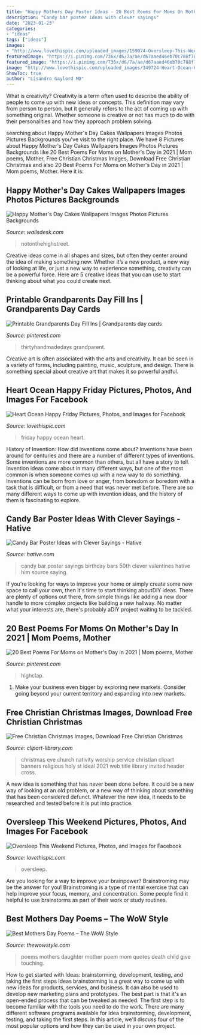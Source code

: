 ```yaml
---
title: "Happy Mothers Day Poster Ideas - 20 Best Poems For Moms On Mother&#039;s Day In 2021"
description: "Candy bar poster ideas with clever sayings"
date: "2023-01-23"
categories:
- "ideas"
tags: ["ideas"]
images:
- "http://www.lovethispic.com/uploaded_images/159074-Oversleep-This-Weekend.jpg?2"
featuredImage: "https://i.pinimg.com/736x/d6/7a/ae/d67aaed46eb70c788f78c40996e6f9d3.jpg"
featured_image: "https://i.pinimg.com/736x/d6/7a/ae/d67aaed46eb70c788f78c40996e6f9d3.jpg"
image: "http://www.lovethispic.com/uploaded_images/349724-Heart-Ocean-Happy-Friday.jpg"
ShowToc: true
author: "Lisandro Gaylord MD"
---
```



What is creativity?
Creativity is a term often used to describe the ability of people to come up with new ideas or concepts. This definition may vary from person to person, but it generally refers to the act of coming up with something original. Whether someone is creative or not has much to do with their personalities and how they approach problem solving.

	

		
searching about Happy Mother&#039;s Day Cakes Wallpapers Images Photos Pictures Backgrounds you've visit to the right place. We have 8 Pictures about Happy Mother&#039;s Day Cakes Wallpapers Images Photos Pictures Backgrounds like 20 Best Poems For Moms on Mother&#039;s Day in 2021 | Mom poems, Mother, Free Christian Christmas Images, Download Free Christian Christmas and also 20 Best Poems For Moms on Mother&#039;s Day in 2021 | Mom poems, Mother. Here it is:
		
    
## Happy Mother&#039;s Day Cakes Wallpapers Images Photos Pictures Backgrounds

<img loading=lazy src="https://wallsdesk.com/wp-content/uploads/2016/02/original-happy-mothers-day-cake.jpg" onerror="this.onerror=null;this.src='https://tse3.mm.bing.net/th?id=OIP.vh0y0DHw01P45ca1o4SLVAHaHe&amp;pid=15.1';" alt="Happy Mother&#039;s Day Cakes Wallpapers Images Photos Pictures Backgrounds">

_Source: wallsdesk.com_

>notonthehighstreet. 

	

Creative ideas come in all shapes and sizes, but often they center around the idea of making something new. Whether it’s a new product, a new way of looking at life, or just a new way to experience something, creativity can be a powerful force. Here are 5 creative ideas that you can use to start thinking about what you could create next.

    
## Printable Grandparents Day Fill Ins | Grandparents Day Cards

<img loading=lazy src="https://i.pinimg.com/736x/d6/7a/ae/d67aaed46eb70c788f78c40996e6f9d3.jpg" onerror="this.onerror=null;this.src='https://tse1.mm.bing.net/th?id=OIP.ofmBG1T_nCkfnp8ZfDDBQgHaJ3&amp;pid=15.1';" alt="Printable Grandparents Day Fill Ins | Grandparents day cards">

_Source: pinterest.com_

>thirtyhandmadedays grandparent. 

	

Creative art is often associated with the arts and creativity. It can be seen in a variety of forms, including painting, music, sculpture, and design. There is something special about creative art that makes it so powerful andful.

    
## Heart Ocean Happy Friday Pictures, Photos, And Images For Facebook

<img loading=lazy src="http://www.lovethispic.com/uploaded_images/349724-Heart-Ocean-Happy-Friday.jpg" onerror="this.onerror=null;this.src='https://tse1.mm.bing.net/th?id=OIP.QTh4GMY4X_CrKAwQxNZcDwHaLL&amp;pid=15.1';" alt="Heart Ocean Happy Friday Pictures, Photos, and Images for Facebook">

_Source: lovethispic.com_

>friday happy ocean heart. 

	

History of Invention: How did inventions come about?
Inventions have been around for centuries and there are a number of different types of inventions. Some inventions are more common than others, but all have a story to tell. Invention ideas come about in many different ways, but one of the most common is when someone comes up with a new way to do something. Inventions can be born from love or anger, from boredom or boredom with a task that is difficult, or from a need that was never met before. There are so many different ways to come up with invention ideas, and the history of them is fascinating to explore.

    
## Candy Bar Poster Ideas With Clever Sayings - Hative

<img loading=lazy src="https://hative.com/wp-content/uploads/2015/01/candy-bar-sayings/8-candy-bar-saying-ideas.jpg" onerror="this.onerror=null;this.src='https://tse4.mm.bing.net/th?id=OIP.ZCQ7LAyHzLc_TkZApETBdwHaJ4&amp;pid=15.1';" alt="Candy Bar Poster Ideas with Clever Sayings - Hative">

_Source: hative.com_

>candy bar poster sayings birthday bars 50th clever valentines hative him source saying. 

	

If you're looking for ways to improve your home or simply create some new space to call your own, then it's time to start thinking aboutDIY ideas. There are plenty of options out there, from simple things like adding a new door handle to more complex projects like building a new hallway. No matter what your interests are, there's probably aDIY project waiting to be tackled.

    
## 20 Best Poems For Moms On Mother&#039;s Day In 2021 | Mom Poems, Mother

<img loading=lazy src="https://i.pinimg.com/736x/f2/07/86/f2078642e0ff0422a57a83348da490ff.jpg" onerror="this.onerror=null;this.src='https://tse3.mm.bing.net/th?id=OIP.KBYLIbeVUWrZoNmP0l0jfQHaJ3&amp;pid=15.1';" alt="20 Best Poems For Moms on Mother&#039;s Day in 2021 | Mom poems, Mother">

_Source: pinterest.com_

>highclap. 

	

1. Make your business even bigger by exploring new markets. Consider going beyond your current territory and expanding into new markets.

    
## Free Christian Christmas Images, Download Free Christian Christmas

<img loading=lazy src="http://clipart-library.com/newimages/christian-christmas-images-25.jpg" onerror="this.onerror=null;this.src='https://tse4.mm.bing.net/th?id=OIP.AXbxS7QlxFA1NfFnMR62VAHaCx&amp;pid=15.1';" alt="Free Christian Christmas Images, Download Free Christian Christmas">

_Source: clipart-library.com_

>christmas eve church nativity worship service christian clipart banners religious holy st ideal 2021 web title library invited header cross. 

	

A new idea is something that has never been done before. It could be a new way of looking at an old problem, or a new way of thinking about something that has been considered defunct. Whatever the new idea, it needs to be researched and tested before it is put into practice.

    
## Oversleep This Weekend Pictures, Photos, And Images For Facebook

<img loading=lazy src="http://www.lovethispic.com/uploaded_images/159074-Oversleep-This-Weekend.jpg?2" onerror="this.onerror=null;this.src='https://tse4.mm.bing.net/th?id=OIP.RILVmLmj2iExpSHyeqIvrQHaKK&amp;pid=15.1';" alt="Oversleep This Weekend Pictures, Photos, and Images for Facebook">

_Source: lovethispic.com_

>oversleep. 

	

Are you looking for a way to improve your brainpower? Brainstroming may be the answer for you! Brainstroming is a type of mental exercise that can help improve your focus, memory, and concentration. Some people find it helpful to use brainstorms as part of their work or study routines.

    
## Best Mothers Day Poems – The WoW Style

<img loading=lazy src="http://thewowstyle.com/wp-content/uploads/2015/05/mothers-day-poems-from-daughter_.jpg" onerror="this.onerror=null;this.src='https://tse2.mm.bing.net/th?id=OIP.ty3aaqJ5l668wgkQN3WDgQAAAA&amp;pid=15.1';" alt="Best Mothers Day Poems – The WoW Style">

_Source: thewowstyle.com_

>poems mothers daughter mother poem mom quotes death child give touching. 

	

How to get started with Ideas: brainstorming, development, testing, and taking the first steps
Ideas brainstorming is a great way to come up with new ideas for products, services, and business. It can also be used to develop new marketing plans and prototypes. The best part is that it's an open-ended process that can be tweaked as needed. The first step is to become familiar with the tools you need to do the work. There are many different software programs available for Idea brainstorming, development, testing, and taking the first steps. In this article, we'll discuss four of the most popular options and how they can be used in your own project.

